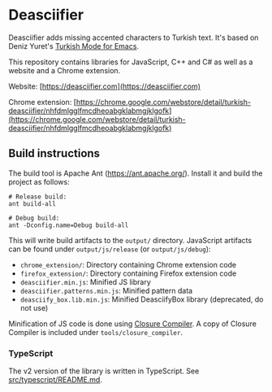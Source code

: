 # Deasciifier

Deasciifier adds missing accented characters to Turkish text. It's based on Deniz Yuret's [Turkish Mode for Emacs]([https://github.com/denizyuret/deasciify](https://github.com/denizyuret/deasciify)).

This repository contains libraries for JavaScript, C++ and C# as
well as a website and a Chrome extension.

Website: [https://deasciifier.com](https://deasciifier.com)

Chrome extension: [https://chrome.google.com/webstore/detail/turkish-deasciifier/nhfdmlgglfmcdheoabgklabmgjklgofk](https://chrome.google.com/webstore/detail/turkish-deasciifier/nhfdmlgglfmcdheoabgklabmgjklgofk)


## Build instructions

The build tool is Apache Ant (https://ant.apache.org/). Install it and build the project as follows:

```
# Release build:
ant build-all

# Debug build:
ant -Dconfig.name=Debug build-all
```

This will write build artifacts to the `output/` directory. JavaScript artifacts can be found under `output/js/release` (or `output/js/debug`):

 - `chrome_extension/`: Directory containing Chrome extension code
 - `firefox_extension/`: Directory containing Firefox extension code
 - `deasciifier.min.js`: Minified JS library
 - `deasciifier.patterns.min.js`: Minified pattern data
 - `deasciify_box.lib.min.js`: Minified DeasciifyBox library (deprecated, do not use)

Minification of JS code is done using [Closure Compiler](https://developers.google.com/closure/compiler). A copy of Closure Compiler is included under `tools/closure_compiler`.

### TypeScript

The v2 version of the library is written in TypeScript. See [src/typescript/README.md](src/typescript/README.md).
